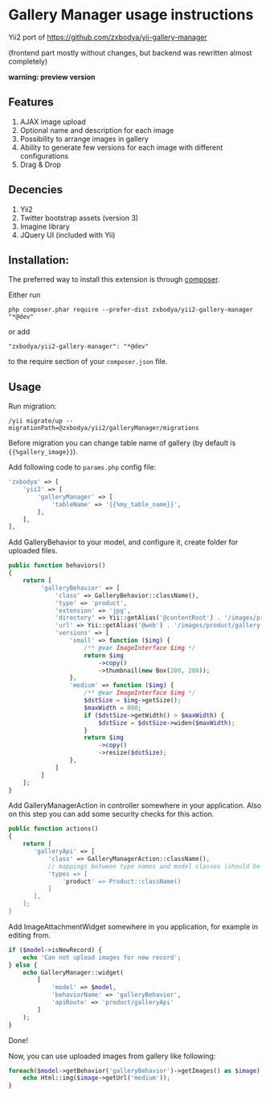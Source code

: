 # Gallery Manager usage instructions

Yii2 port of https://github.com/zxbodya/yii-gallery-manager

(frontend part mostly without changes, but backend was rewritten almost completely)

**warning: preview version**

## Features

1. AJAX image upload
2. Optional name and description for each image
3. Possibility to arrange images in gallery
4. Ability to generate few versions for each image with different configurations
5. Drag & Drop

## Decencies

1. Yii2
2. Twitter bootstrap assets (version 3)
3. Imagine library
4. JQuery UI (included with Yii)

## Installation:
The preferred way to install this extension is through [composer](https://getcomposer.org/).

Either run

`php composer.phar require --prefer-dist zxbodya/yii2-gallery-manager "*@dev"`

or add

`"zxbodya/yii2-gallery-manager": "*@dev"`

to the require section of your `composer.json` file.

## Usage

Run migration:
```
/yii migrate/up --migrationPath=@zxbodya/yii2/galleryManager/migrations
```

Before migration you can change table name of gallery (by default is ```{{%gallery_image}}```).

Add following code to ```params.php``` config file:

```php
'zxbodya' => [
    'yii2' => [
        'galleryManager' => [
            'tableName' => '{{%my_table_name}}',
        ],
    ],
],
```

Add GalleryBehavior to your model, and configure it, create folder for uploaded files.

```php
public function behaviors()
{
    return [
         'galleryBehavior' => [
             'class' => GalleryBehavior::className(),
             'type' => 'product',
             'extension' => 'jpg',
             'directory' => Yii::getAlias('@contentRoot') . '/images/product/gallery',
             'url' => Yii::getAlias('@web') . '/images/product/gallery',
             'versions' => [
                 'small' => function ($img) {
                     /** @var ImageInterface $img */
                     return $img
                         ->copy()
                         ->thumbnail(new Box(200, 200));
                 },
                 'medium' => function ($img) {
                     /** @var ImageInterface $img */
                     $dstSize = $img->getSize();
                     $maxWidth = 800;
                     if ($dstSize->getWidth() > $maxWidth) {
                         $dstSize = $dstSize->widen($maxWidth);
                     }
                     return $img
                         ->copy()
                         ->resize($dstSize);
                 },
             ]
         ]
    ];
}
```


Add GalleryManagerAction in controller somewhere in your application. Also on this step you can add some security checks for this action.

```php
public function actions()
{
    return [
       'galleryApi' => [
           'class' => GalleryManagerAction::className(),
           // mappings between type names and model classes (should be the same as in behaviour)
           'types => [
               'product' => Product::className()
           ]
       ],
    ];
}
```
        
Add ImageAttachmentWidget somewhere in you application, for example in editing from.

```php
if ($model->isNewRecord) {
    echo 'Can not upload images for new record';
} else {
    echo GalleryManager::widget(
        [
            'model' => $model,
            'behaviorName' => 'galleryBehavior',
            'apiRoute' => 'product/galleryApi'
        ]
    );
}
```
        
Done!
 
Now, you can use uploaded images from gallery like following:

```php
foreach($model->getBehavior('galleryBehavior')->getImages() as $image) {
    echo Html::img($image->getUrl('medium'));
}
```



